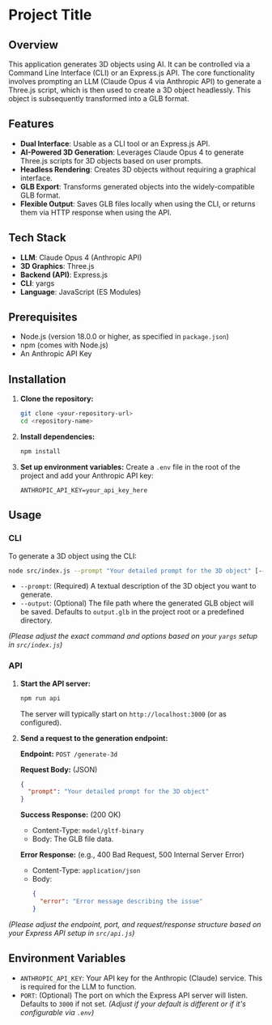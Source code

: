 # Project Title

## Overview

This application generates 3D objects using AI. It can be controlled via a Command Line Interface (CLI) or an Express.js API. The core functionality involves prompting an LLM (Claude Opus 4 via Anthropic API) to generate a Three.js script, which is then used to create a 3D object headlessly. This object is subsequently transformed into a GLB format. 

## Features

- **Dual Interface**: Usable as a CLI tool or an Express.js API.
- **AI-Powered 3D Generation**: Leverages Claude Opus 4 to generate Three.js scripts for 3D objects based on user prompts.
- **Headless Rendering**: Creates 3D objects without requiring a graphical interface.
- **GLB Export**: Transforms generated objects into the widely-compatible GLB format.
- **Flexible Output**: Saves GLB files locally when using the CLI, or returns them via HTTP response when using the API.

## Tech Stack

- **LLM**: Claude Opus 4 (Anthropic API)
- **3D Graphics**: Three.js
- **Backend (API)**: Express.js
- **CLI**: yargs
- **Language**: JavaScript (ES Modules)

## Prerequisites

- Node.js (version 18.0.0 or higher, as specified in `package.json`)
- npm (comes with Node.js)
- An Anthropic API Key

## Installation

1. **Clone the repository:**
   ```bash
   git clone <your-repository-url>
   cd <repository-name>
   ```

2. **Install dependencies:**
   ```bash
   npm install
   ```

3. **Set up environment variables:**
   Create a `.env` file in the root of the project and add your Anthropic API key:
   ```
   ANTHROPIC_API_KEY=your_api_key_here
   ```

## Usage

### CLI

To generate a 3D object using the CLI:

```bash
node src/index.js --prompt "Your detailed prompt for the 3D object" [--output path/to/your/object.glb]
```

- `--prompt`: (Required) A textual description of the 3D object you want to generate.
- `--output`: (Optional) The file path where the generated GLB object will be saved. Defaults to `output.glb` in the project root or a predefined directory.

*(Please adjust the exact command and options based on your `yargs` setup in `src/index.js`)*

### API

1. **Start the API server:**
   ```bash
   npm run api
   ```
   The server will typically start on `http://localhost:3000` (or as configured).

2. **Send a request to the generation endpoint:**

   **Endpoint:** `POST /generate-3d`

   **Request Body:** (JSON)
   ```json
   {
     "prompt": "Your detailed prompt for the 3D object"
   }
   ```

   **Success Response:** (200 OK)
   - Content-Type: `model/gltf-binary`
   - Body: The GLB file data.

   **Error Response:** (e.g., 400 Bad Request, 500 Internal Server Error)
   - Content-Type: `application/json`
   - Body:
     ```json
     {
       "error": "Error message describing the issue"
     }
     ```

*(Please adjust the endpoint, port, and request/response structure based on your Express API setup in `src/api.js`)*

## Environment Variables

- `ANTHROPIC_API_KEY`: Your API key for the Anthropic (Claude) service. This is required for the LLM to function.
- `PORT`: (Optional) The port on which the Express API server will listen. Defaults to `3000` if not set. *(Adjust if your default is different or if it's configurable via `.env`)*

